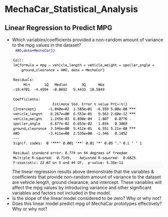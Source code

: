 # MechaCar_Statistical_Analysis

## Linear Regression to Predict MPG
- Which variables/coefficients provided a non-random amount of variance to the mpg values in the dataset?
![alt_text](https://github.com/NassimNatA/MechaCar_Statistical_Analysis/blob/main/D1.png)
The linear regression results above demonstrate that the variables & coefficients that provide non-random amount of variance to the dataset are vehicle length, ground clearance, and intercept. These variables will affect the mpg values by introducing variance and other significant variables and factors not included in the model.
 - Is the slope of the linear model considered to be zero? Why or why not?
 - Does this linear model predict mpg of MechaCar prototypes effectively? Why or why not?
